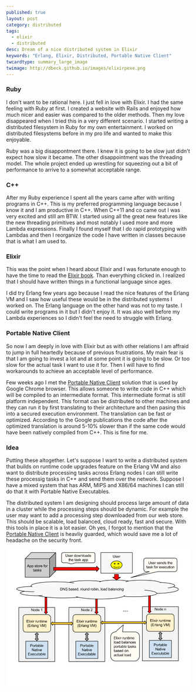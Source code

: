 ```yaml
---
published: true
layout: post
category: distributed
tags: 
  - elixir
  - distributed
desc: Dream of a nice distributed system in Elixir
keywords: "Erlang, Elixir, Distributed, Portable Native Client"
twcardtype: summary_large_image 
twimage: http://dbeck.github.io/images/elixirpexe.png
---
```


### Ruby
I don't want to be rational here. I just fell in love with Elixir. I had the same feeling with Ruby at first. I created a website with Rails and enjoyed how much nicer and easier was compared to the older methods. Then my love disappeared when I tried this in a very different scenario. I started writing a distributed filesystem in Ruby for my own entertainment. I worked on distributed filesystems before in my pro life and wanted to make this enjoyable.

Ruby was a big disappontment there. I knew it is going to be slow just didn't expect how slow it became. The other disappointment was the threading model. The whole project ended up wrestling for squeezing out a bit of performance to arrive to a somewhat acceptable range.

### C++
After my Ruby experience I spent all the years came after with writing programs in C++. This is my preferred programming language because I know it and I am productive in C++. When C++11 and co came out I was very excited and still am BTW. I started using all the great new features like the new threading primitives and most notably I used more and more Lambda expressions. Finally I found myself that I do rapid prototyping with Lambdas and then I reorganize the code I have written in classes because that is what I am used to.

### Elixir
This was the point when I heard about Elixir and I was fortunate enough to have the time to read the [Elixir book](https://pragprog.com/book/elixir/programming-elixir). Than everything clicked in. I realized that I should have written things in a functional language since ages.

I did try Erlang few years ago because I read the nice features of the Erlang VM and I saw how useful these would be in the distributed systems I worked on. The Erlang language on the other hand was not to my taste. I could write programs in it but I didn't enjoy it. It was also well before my Lambda experiences so I didn't feel the need to struggle with Erlang.

### Portable Native Client 
So now I am deeply in love with Elixir but as with other relations I am affraid to jump in full heartedly because of previous frustrations. My main fear is that I am going to invest a lot and at some point it is going to be slow. Or too slow for the actual task I want to use it for. Then I will have to find workarounds to achieve an acceptable level of performance.

Few weeks ago I met the [Portable Native Client](https://www.chromium.org/nativeclient/pnacl/introduction-to-portable-native-client) solution that is used by Google Chrome browser. This allows someone to write code in C++ which will be compiled to an intermediate format. This intermediate format is still platform independent. This format can be distributed to other machines and they can run it by first translating to their architecture and then pasing this into a secured execution environment. The translation can be fast or optimized. According to the Google publications the code after the optimized translation is around 5-10% slower than if the same code would have been natively compiled from C++. This is fine for me.

### Idea
Putting these altogether. Let's suppose I want to write a distributed system that builds on runtime code upgrades feature on the Erlang VM and also want to distribute processing tasks across Erlang nodes I can still write these processig tasks in C++ and send them over the network. Suppose I have a mixed system that has ARM, MIPS and X86/64 machines I can still do that it with Portable Native Executables.

The distributed system I am designing should process large amount of data in a cluster while the processing steps should be dynamic. For example the user may want to add a processing step downloaded from our web store. This should be scalable, load balanced, cloud ready, fast and secure. With this tools in place it is a lot easier. Oh yes, I forgot to mention that the [Portable Native Client](https://www.chromium.org/nativeclient/pnacl/introduction-to-portable-native-client) is heavliy guarded, which would save me a lot of headache on the security front.

![Elixir and Portable Native Client](/images/elixirpexe.png "Elixir with Portable Native Client")

